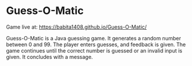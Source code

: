 # Guess-O-Matic
Game live at: https://babita1408.github.io/Guess-O-Matic/


Guess-O-Matic is a Java guessing game. It generates a random number between 0 and 99. The player enters guesses, and feedback is given. The game continues until the correct number is guessed or an invalid input is given. It concludes with a message.
